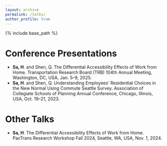 ```yaml
---
layout: archive
permalink: /talks/
author_profile: true
---
```

{% include base_path %}

# Conference Presentations
* **Sa, H**. and Shen, Q. The Differential Accessibility Effects of Work from Home. Transportation Research Board (TRB) 104th Annual Meeting, Washington, DC, USA, Jan. 5–9, 2025. 
* **Sa, H**. and Shen, Q. Understanding Employees’ Residential Choices in the New Normal Using Commute Seattle Survey. Association of Collegiate Schools of Planning Annual Conference, Chicago, Illinois, USA, Oct. 19–21, 2023.

# Other Talks
* **Sa, H**. The Differential Accessibility Effects of Work from Home. PacTrans Research Workshop Fall 2024, Seattle, WA, USA, Nov. 1, 2024.
